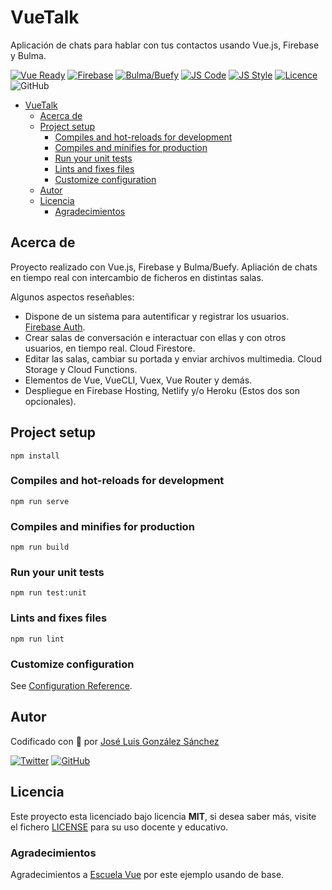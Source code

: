 # VueTalk

Aplicación de chats para hablar con tus contactos usando Vue.js, Firebase y Bulma.

[![Vue Ready](https://img.shields.io/badge/Vue.js-%20Ready-%2342b983)](https://es.vuejs.org/)
[![Firebase](https://img.shields.io/badge/Firebase-Ready-orange)](https://instavue-fire.web.app)
[![Bulma/Buefy](https://img.shields.io/badge/Bulma/Buefy-%20Ready-blueviolet)](https://buefy.org/)
[![JS Code](https://img.shields.io/badge/JS%20Code-ES2019-yellow)](https://www.ecma-international.org/ecma-262)
[![JS Style](https://img.shields.io/badge/JS%20Style-AirBnB-ff69b4)](https://airbnb.io/javascript)
[![Licence](https://img.shields.io/github/license/joseluisgs/NodeMonRest)](https://github.com/joseluisgs/VueTalk/blob/main/LICENSE)
![GitHub](https://img.shields.io/github/last-commit/joseluisgs/VueTalk)


- [VueTalk](#vuetalk)
  - [Acerca de](#acerca-de)
  - [Project setup](#project-setup)
    - [Compiles and hot-reloads for development](#compiles-and-hot-reloads-for-development)
    - [Compiles and minifies for production](#compiles-and-minifies-for-production)
    - [Run your unit tests](#run-your-unit-tests)
    - [Lints and fixes files](#lints-and-fixes-files)
    - [Customize configuration](#customize-configuration)
  - [Autor](#autor)
  - [Licencia](#licencia)
    - [Agradecimientos](#agradecimientos)




## Acerca de

Proyecto realizado con Vue.js, Firebase y Bulma/Buefy. Apliación de chats en tiempo real con intercambio de ficheros en distintas salas.

Algunos aspectos reseñables:

- Dispone de un sistema para autentificar y registrar los usuarios. [Firebase Auth](https://firebase.google.com/docs/auth).
- Crear salas de conversación e interactuar con ellas y con otros usuarios, en tiempo real. Cloud Firestore.
- Editar las salas, cambiar su portada y enviar archivos multimedia. Cloud Storage y Cloud Functions.
- Elementos de Vue, VueCLI, Vuex, Vue Router y demás.
- Despliegue en Firebase Hosting, Netlify y/o Heroku (Estos dos son opcionales).

## Project setup

```
npm install
```

### Compiles and hot-reloads for development

```
npm run serve
```

### Compiles and minifies for production

```
npm run build
```

### Run your unit tests

```
npm run test:unit
```

### Lints and fixes files

```
npm run lint
```

### Customize configuration

See [Configuration Reference](https://cli.vuejs.org/config/).

## Autor

Codificado con :sparkling_heart: por [José Luis González Sánchez](https://twitter.com/joseluisgonsan)

[![Twitter](https://img.shields.io/twitter/follow/joseluisgonsan?style=social)](https://twitter.com/joseluisgonsan)
[![GitHub](https://img.shields.io/github/followers/joseluisgs?style=social)](https://github.com/joseluisgs)

## Licencia

Este proyecto esta licenciado bajo licencia **MIT**, si desea saber más, visite el fichero
[LICENSE](https://github.com/joseluisgs/VueTalk/blob/main/LICENSE) para su uso docente y educativo.

### Agradecimientos

Agradecimientos a [Escuela Vue](https://escuelavue.es/) por este ejemplo usando de base.
